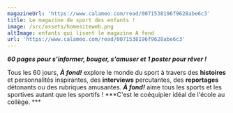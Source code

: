 ```yaml
---
magazineUrl: 'https://www.calameo.com/read/0071538196f9628abe6c3'
title: Le magazine de sport des enfants !
image: /src/assets/homesiteweb.png
altImage: enfants qui lisent le magazine A fond
url: 'https://www.calameo.com/read/0071538196f9628abe6c3'
---
```


***60 pages pour s’informer, bouger, s'amuser et 1 poster pour rêver !***

Tous les 60 jours, ***À fond!*** explore le monde du sport à travers des **histoires** et personnalités inspirantes, des **interviews** percutantes, des **reportages** détonants ou des rubriques amusantes. ***À fond!*** aime tous les sports et les sportives autant que les sportifs ! \*\*\*C'est le coéquipier idéal de l'école au collège. \*\*\*
